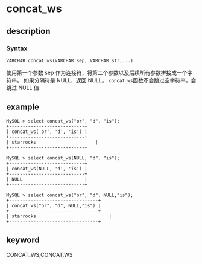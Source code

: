 # concat_ws

## description

### Syntax

`VARCHAR concat_ws(VARCHAR sep, VARCHAR str,...)`

使用第一个参数 sep 作为连接符，将第二个参数以及后续所有参数拼接成一个字符串。
如果分隔符是 NULL，返回 NULL。
`concat_ws`函数不会跳过空字符串，会跳过 NULL 值

## example

```Plain Text
MySQL > select concat_ws("or", "d", "is");
+----------------------------+
| concat_ws('or', 'd', 'is') |
+----------------------------+
| starrocks                      |
+----------------------------+

MySQL > select concat_ws(NULL, "d", "is");
+----------------------------+
| concat_ws(NULL, 'd', 'is') |
+----------------------------+
| NULL                       |
+----------------------------+

MySQL > select concat_ws("or", "d", NULL,"is");
+---------------------------------+
| concat_ws("or", "d", NULL,"is") |
+---------------------------------+
| starrocks                           |
+---------------------------------+
```

## keyword

CONCAT_WS,CONCAT,WS
